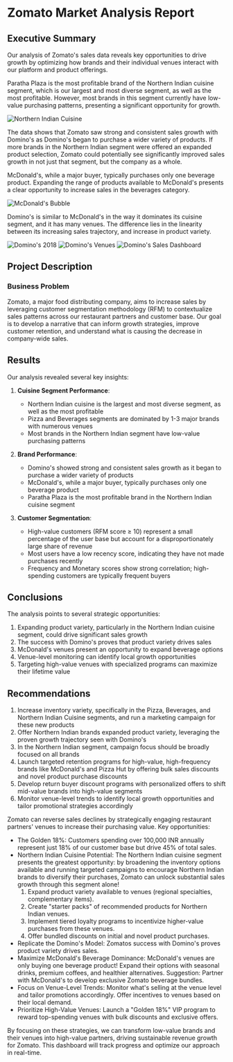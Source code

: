 # Zomato Market Analysis Report

## Executive Summary

Our analysis of Zomato's sales data reveals key opportunities to drive growth by optimizing how brands and their individual venues interact with our platform and product offerings.

Paratha Plaza is the most profitable brand of the Northern Indian cuisine segment, which is our largest and most diverse segment, as well as the most profitable. However, most brands in this segment currently have low-value purchasing patterns, presenting a significant opportunity for growth.

![Northern Indian Cuisine](images/final/NorthernIndian.png)

The data shows that Zomato saw strong and consistent sales growth with Domino's as Domino's began to purchase a wider variety of products. If more brands in the Northern Indian segment were offered an expanded product selection, Zomato could potentially see significantly improved sales growth in not just that segment, but the company as a whole.

McDonald's, while a major buyer, typically purchases only one beverage product. Expanding the range of products available to McDonald's presents a clear opportunity to increase sales in the beverages category.

![McDonald's Bubble](images/final/McDonaldsBubble.png)

Domino's is similar to McDonald's in the way it dominates its cuisine segment, and it has many venues. The difference lies in the linearity between its increasing sales trajectory, and increase in product variety.

![Domino's 2018](images/final/Dominos1.png)
![Domino's Venues](images/final/Dominos2.png)
![Domino's Sales Dashboard](images/final/Dominos3.png)

## Project Description

### Business Problem

Zomato, a major food distributing company, aims to increase sales by leveraging customer segmentation methodology (RFM) to contextualize sales patterns across our restaurant partners and customer base. Our goal is to develop a narrative that can inform growth strategies, improve customer retention, and understand what is causing the decrease in company-wide sales.

## Results

Our analysis revealed several key insights:

1. **Cuisine Segment Performance**:
   - Northern Indian cuisine is the largest and most diverse segment, as well as the most profitable
   - Pizza and Beverages segments are dominated by 1-3 major brands with numerous venues
   - Most brands in the Northern Indian segment have low-value purchasing patterns

2. **Brand Performance**:
   - Domino's showed strong and consistent sales growth as it began to purchase a wider variety of products
   - McDonald's, while a major buyer, typically purchases only one beverage product
   - Paratha Plaza is the most profitable brand in the Northern Indian cuisine segment

3. **Customer Segmentation**:
   - High-value customers (RFM score ≥ 10) represent a small percentage of the user base but account for a disproportionately large share of revenue
   - Most users have a low recency score, indicating they have not made purchases recently
   - Frequency and Monetary scores show strong correlation; high-spending customers are typically frequent buyers

## Conclusions

The analysis points to several strategic opportunities:

1. Expanding product variety, particularly in the Northern Indian cuisine segment, could drive significant sales growth
2. The success with Domino's proves that product variety drives sales
3. McDonald's venues present an opportunity to expand beverage options
4. Venue-level monitoring can identify local growth opportunities
5. Targeting high-value venues with specialized programs can maximize their lifetime value

## Recommendations

1. Increase inventory variety, specifically in the Pizza, Beverages, and Northern Indian Cuisine segments, and run a marketing campaign for these new products
2. Offer Northern Indian brands expanded product variety, leveraging the proven growth trajectory seen with Domino's
3. In the Northern Indian segment, campaign focus should be broadly focused on all brands
4. Launch targeted retention programs for high-value, high-frequency brands like McDonald's and Pizza Hut by offering bulk sales discounts and novel product purchase discounts
5. Develop return buyer discount programs with personalized offers to shift mid-value brands into high-value segments
6. Monitor venue-level trends to identify local growth opportunities and tailor promotional strategies accordingly

Zomato can reverse sales declines by strategically engaging restaurant partners' venues to increase their purchasing value. Key opportunities:
- The Golden 18%: Customers spending over 100,000 INR annually represent just 18% of our customer base but drive 45% of total sales.
- Northern Indian Cuisine Potential: The Northern Indian cuisine segment presents the greatest opportunity: by broadening the inventory options available and running targeted campaigns to encourage Northern Indian brands to diversify their purchases, Zomato can unlock substantial sales growth through this segment alone!
  1. Expand product variety available to venues (regional specialties, complementary items).
  2. Create "starter packs" of recommended products for Northern Indian venues.
  3. Implement tiered loyalty programs to incentivize higher-value purchases from these venues.
  4. Offer bundled discounts on initial and novel product purchases.
- Replicate the Domino's Model: Zomatos success with Domino's proves product variety drives sales.
- Maximize McDonald's Beverage Dominance: McDonald's venues are only buying one beverage product! Expand their options with seasonal drinks, premium coffees, and healthier alternatives. Suggestion: Partner with McDonald's to develop exclusive Zomato beverage bundles.
- Focus on Venue-Level Trends: Monitor what's selling at the venue level and tailor promotions accordingly. Offer incentives to venues based on their local demand.
- Prioritize High-Value Venues: Launch a "Golden 18%" VIP program to reward top-spending venues with bulk discounts and exclusive offers.

By focusing on these strategies, we can transform low-value brands and their venues into high-value partners, driving sustainable revenue growth for Zomato. This dashboard will track progress and optimize our approach in real-time.
